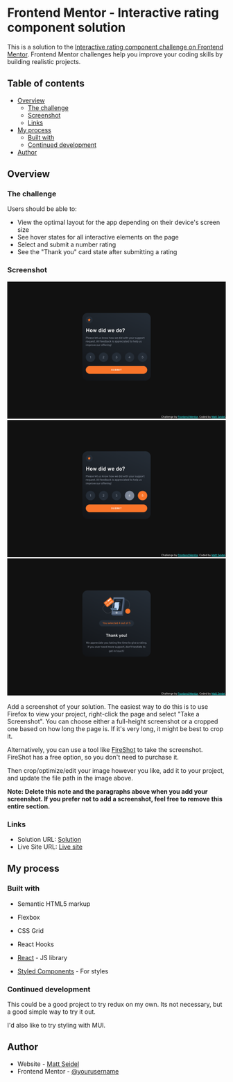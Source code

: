 # Frontend Mentor - Interactive rating component solution

This is a solution to the [Interactive rating component challenge on Frontend Mentor](https://www.frontendmentor.io/challenges/interactive-rating-component-koxpeBUmI). Frontend Mentor challenges help you improve your coding skills by building realistic projects.

## Table of contents

- [Overview](#overview)
  - [The challenge](#the-challenge)
  - [Screenshot](#screenshot)
  - [Links](#links)
- [My process](#my-process)
  - [Built with](#built-with)
  - [Continued development](#continued-development)
- [Author](#author)

## Overview

### The challenge

Users should be able to:

- View the optimal layout for the app depending on their device's screen size
- See hover states for all interactive elements on the page
- Select and submit a number rating
- See the "Thank you" card state after submitting a rating

### Screenshot

![](./screenshot1.png)
![](./screenshot2.png)
![](./screenshot3.png)

Add a screenshot of your solution. The easiest way to do this is to use Firefox to view your project, right-click the page and select "Take a Screenshot". You can choose either a full-height screenshot or a cropped one based on how long the page is. If it's very long, it might be best to crop it.

Alternatively, you can use a tool like [FireShot](https://getfireshot.com/) to take the screenshot. FireShot has a free option, so you don't need to purchase it.

Then crop/optimize/edit your image however you like, add it to your project, and update the file path in the image above.

**Note: Delete this note and the paragraphs above when you add your screenshot. If you prefer not to add a screenshot, feel free to remove this entire section.**

### Links

- Solution URL: [Solution](https://github.com/mseidel819/Frontend-Mentor-Interactive-rating-component)
- Live Site URL: [Live site](https://earnest-speculoos-21dae3.netlify.app/)

## My process

### Built with

- Semantic HTML5 markup
- Flexbox
- CSS Grid
- React Hooks

- [React](https://reactjs.org/) - JS library
- [Styled Components](https://styled-components.com/) - For styles

### Continued development

This could be a good project to try redux on my own. Its not necessary, but a good simple way to try it out.

I'd also like to try styling with MUI.

## Author

- Website - [Matt Seidel](https://www.seidelmatt.com)
- Frontend Mentor - [@yourusername](https://www.frontendmentor.io/profile/yourusername)
